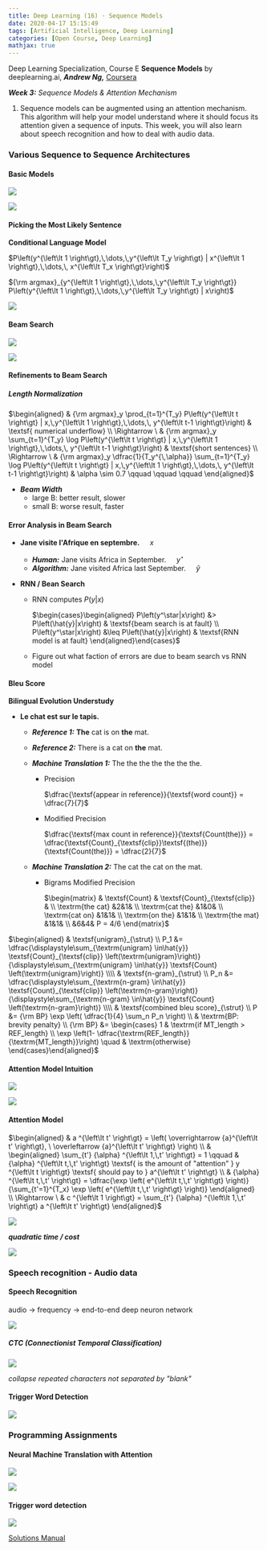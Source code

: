 ```yaml
---
title: Deep Learning (16) · Sequence Models
date: 2020-04-17 15:15:49
tags: [Artificial Intelligence, Deep Learning]
categories: [Open Course, Deep Learning]
mathjax: true
---
```


Deep Learning Specialization, Course E
**Sequence Models** by deeplearning.ai, **_Andrew Ng,_** [Coursera](https://www.coursera.org/learn/neural-networks-deep-learning/home/info)

**_Week 3:_** _Sequence Models & Attention Mechanism_

1. Sequence models can be augmented using an attention mechanism. This algorithm will help your model understand where it should focus its attention given a sequence of inputs. This week, you will also learn about speech recognition and how to deal with audio data.

<!-- more -->

### Various Sequence to Sequence Architectures

#### Basic Models

![](Deep-Learning-Andrew-Ng-16/1.png)

![](Deep-Learning-Andrew-Ng-16/2.png)

#### Picking the Most Likely Sentence

**Conditional Language Model**

$P\left(y^{\left\lt 1 \right\gt},\,\dots,\,y^{\left\lt T_y \right\gt} | x^{\left\lt 1 \right\gt},\,\dots,\, x^{\left\lt T_x \right\gt}\right)$

${\rm argmax}_{y^{\left\lt 1 \right\gt},\,\dots,\,y^{\left\lt T_y \right\gt}} P\left(y^{\left\lt 1 \right\gt},\,\dots,\,y^{\left\lt T_y \right\gt} | x\right)$

![](Deep-Learning-Andrew-Ng-16/3.png)

#### Beam Search

![](Deep-Learning-Andrew-Ng-16/4.png)

![](Deep-Learning-Andrew-Ng-16/5.png)

#### Refinements to Beam Search

##### Length Normalization

$\begin{aligned} & {\rm argmax}_y \prod_{t=1}^{T_y}  P\left(y^{\left\lt t \right\gt} | x,\,y^{\left\lt 1 \right\gt},\,\dots,\, y^{\left\lt t-1 \right\gt}\right) & \textsf{ numerical underflow} \\ \Rightarrow \ & {\rm argmax}_y \sum_{t=1}^{T_y} \log P\left(y^{\left\lt t \right\gt} | x,\,y^{\left\lt 1 \right\gt},\,\dots,\, y^{\left\lt t-1 \right\gt}\right) & \textsf{short sentences} \\ \Rightarrow \ & {\rm argmax}_y \dfrac{1}{T_y^{\,\alpha}} \sum_{t=1}^{T_y} \log P\left(y^{\left\lt t \right\gt} | x,\,y^{\left\lt 1 \right\gt},\,\dots,\, y^{\left\lt t-1 \right\gt}\right) & \alpha \sim 0.7 \qquad \qquad \qquad \end{aligned}$

- **_Beam Width_**
  - large B: better result, slower
  - small B: worse result, faster

#### Error Analysis in Beam Search

- **Jane visite l'Afrique en septembre.** $\quad x$

  - **_Human:_** Jane visits Africa in September. $\quad y^\star$
  - **_Algorithm:_** Jane visited Africa last September. $\quad \hat{y}$

- **RNN / Bean Search**

  - RNN computes $P\left(y|x\right)$

    $\begin{cases}\begin{aligned} P\left(y^\star|x\right) &> P\left(\hat{y}|x\right) & \textsf{beam search is at fault} \\ P\left(y^\star|x\right) &\leq P\left(\hat{y}|x\right) & \textsf{RNN model is at fault} \end{aligned}\end{cases}$

  - Figure out what faction of errors are due to beam search vs RNN model

#### Bleu Score

**Bilingual Evolution Understudy**

- **Le chat est sur le tapis.**

  - **_Reference 1:_** **The** cat is on **the** mat.

  - **_Reference 2:_** There is a cat on **the** mat.

  - **_Machine Translation 1:_** The the the the the the the.

    - Precision

      $\dfrac{\textsf{appear in reference}}{\textsf{word count}} = \dfrac{7}{7}$

    - Modified Precision

      $\dfrac{\textsf{max count in reference}}{\textsf{Count(the)}} = \dfrac{\textsf{Count}_{\textsf{clip}}\textsf{(the)}}{\textsf{Count(the)}} = \dfrac{2}{7}$

  - **_Machine Translation 2:_** The cat the cat on the mat.

    - Bigrams Modified Precision

      $\begin{matrix} & \textsf{Count} & \textsf{Count}_{\textsf{clip}} & \\ \textrm{the cat} &2&1& \\ \textrm{cat the} &1&0& \\ \textrm{cat on} &1&1& \\ \textrm{on the} &1&1& \\ \textrm{the mat} &1&1& \\ &6&4& P = 4/6  \end{matrix}$

$\begin{aligned} & \textsf{unigram}_{\strut} \\ P_1 &= \dfrac{\displaystyle\sum_{\textrm{unigram} \in\hat{y}} \textsf{Count}_{\textsf{clip}} \left(\textrm{unigram}\right)} {\displaystyle\sum_{\textrm{unigram} \in\hat{y}} \textsf{Count} \left(\textrm{unigram}\right)} \\\\ & \textsf{n-gram}_{\strut} \\ P_n &= \dfrac{\displaystyle\sum_{\textrm{n-gram} \in\hat{y}} \textsf{Count}_{\textsf{clip}} \left(\textrm{n-gram}\right)} {\displaystyle\sum_{\textrm{n-gram} \in\hat{y}} \textsf{Count} \left(\textrm{n-gram}\right)} \\\\ & \textsf{combined bleu score}_{\strut} \\ P &= {\rm BP} \exp \left( \dfrac{1}{4} \sum_n P_n \right) \\ & \textrm{BP: brevity penalty} \\ {\rm BP} &= \begin{cases} 1 & \textrm{if  MT_length > REF_length} \\ \exp \left(1- \dfrac{\textrm{REF_length}}{\textrm{MT_length}}\right) \quad & \textrm{otherwise} \end{cases}\end{aligned}$

#### Attention Model Intuition

![](Deep-Learning-Andrew-Ng-16/6.png)

![](Deep-Learning-Andrew-Ng-16/7.png)

#### Attention Model

$\begin{aligned} & a ^{\left\lt t' \right\gt} = \left( \overrightarrow {a}^{\left\lt t' \right\gt}, \ \overleftarrow {a}^{\left\lt t' \right\gt} \right) \\ & \begin{aligned} \sum_{t'} {\alpha} ^{\left\lt 1,\,t' \right\gt} = 1 \qquad & {\alpha} ^{\left\lt t,\,t' \right\gt} \textsf{ is the amount of "attention" } y  ^{\left\lt t \right\gt} \textsf{ should pay to } a^{\left\lt t' \right\gt} \\ & {\alpha} ^{\left\lt t,\,t' \right\gt} = \dfrac{\exp \left( e^{\left\lt t,\,t' \right\gt} \right)} {\sum_{t'=1}^{T_x} \exp \left( e^{\left\lt t,\,t' \right\gt} \right)} \end{aligned} \\ \Rightarrow \ & c ^{\left\lt 1 \right\gt} = \sum_{t'} {\alpha} ^{\left\lt 1,\,t' \right\gt} a ^{\left\lt t' \right\gt} \end{aligned}$

![](Deep-Learning-Andrew-Ng-16/8.png)

**_quadratic time / cost_**

![](Deep-Learning-Andrew-Ng-16/9.png)

### Speech recognition - Audio data

#### Speech Recognition

audio → frequency → end-to-end deep neuron network

![](Deep-Learning-Andrew-Ng-16/10.png)

##### CTC (Connectionist Temporal Classification)

![](Deep-Learning-Andrew-Ng-16/11.png)

_collapse repeated characters not separated by "blank"_

#### Trigger Word Detection

![](Deep-Learning-Andrew-Ng-16/12.png)

### Programming Assignments

#### Neural Machine Translation with Attention

![](Deep-Learning-Andrew-Ng-16/13.png)

![](Deep-Learning-Andrew-Ng-16/14.png)

#### Trigger word detection

![](Deep-Learning-Andrew-Ng-16/15.png)

<a href='https://github.com/bugstop/coursera-deep-learning-solutions' target="_blank">Solutions Manual</a>
